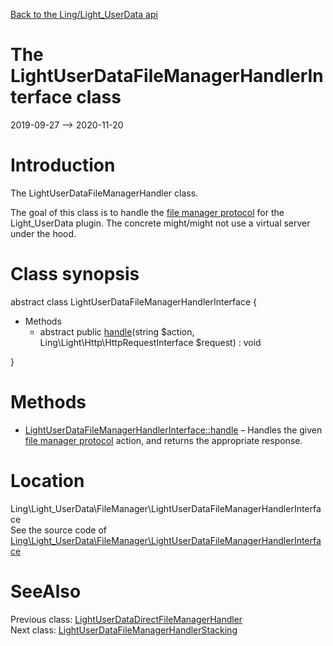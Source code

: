 [Back to the Ling/Light_UserData api](https://github.com/lingtalfi/Light_UserData/blob/master/doc/api/Ling/Light_UserData.md)



The LightUserDataFileManagerHandlerInterface class
================
2019-09-27 --> 2020-11-20






Introduction
============

The LightUserDataFileManagerHandler class.

The goal of this class is to handle the [file manager protocol](https://github.com/lingtalfi/TheBar/blob/master/discussions/file-manager-protocol.md) for the Light_UserData plugin.
The concrete might/might not use a virtual server under the hood.



Class synopsis
==============


abstract class <span class="pl-k">LightUserDataFileManagerHandlerInterface</span>  {

- Methods
    - abstract public [handle](https://github.com/lingtalfi/Light_UserData/blob/master/doc/api/Ling/Light_UserData/FileManager/LightUserDataFileManagerHandlerInterface/handle.md)(string $action, Ling\Light\Http\HttpRequestInterface $request) : void

}






Methods
==============

- [LightUserDataFileManagerHandlerInterface::handle](https://github.com/lingtalfi/Light_UserData/blob/master/doc/api/Ling/Light_UserData/FileManager/LightUserDataFileManagerHandlerInterface/handle.md) &ndash; Handles the given [file manager protocol](https://github.com/lingtalfi/TheBar/blob/master/discussions/file-manager-protocol.md) action, and returns the appropriate response.





Location
=============
Ling\Light_UserData\FileManager\LightUserDataFileManagerHandlerInterface<br>
See the source code of [Ling\Light_UserData\FileManager\LightUserDataFileManagerHandlerInterface](https://github.com/lingtalfi/Light_UserData/blob/master/FileManager/LightUserDataFileManagerHandlerInterface.php)



SeeAlso
==============
Previous class: [LightUserDataDirectFileManagerHandler](https://github.com/lingtalfi/Light_UserData/blob/master/doc/api/Ling/Light_UserData/FileManager/LightUserDataDirectFileManagerHandler.md)<br>Next class: [LightUserDataFileManagerHandlerStacking](https://github.com/lingtalfi/Light_UserData/blob/master/doc/api/Ling/Light_UserData/FileManager/LightUserDataFileManagerHandlerStacking.md)<br>
